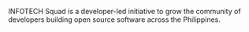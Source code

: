 INFOTECH Squad is a developer-led initiative to grow the community of developers building open source software across the Philippines.
